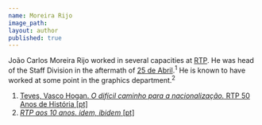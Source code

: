 ```yaml
---
name: Moreira Rijo
image_path:
layout: author
published: true
---
```

João Carlos Moreira Rijo worked in several capacities at <a class="text cat-link publisher" href="/publishers/RTP/">RTP</a>. He was head of the Staff Division in the aftermath of <a class="text cat-link tag" href="/tags/25 de Abril/">25 de Abril</a>.<sup>1</sup> He is known to have worked at some point in the graphics department.<sup>2</sup>

<ol class="footnotes">
<li><a class="fn-link" href="https://museu.rtp.pt/livro/50Anos/Livro/DecadaDe70/ODificilCaminhoParaANacionalizacao/Pag5/default.htm">Teves, Vasco Hogan. <em>O difícil caminho para a nacionalização.</em>  RTP 50 Anos de História [pt]</a></li>
<li><a class="fn-link" href="https://museu.rtp.pt/livro/50Anos/Livro/DecadaDe60/RTPAos10Anos/Pag17/default.htm"><em>RTP aos 10 anos. idem, ibidem</em> [pt]</a></li>
</ol>
